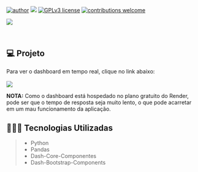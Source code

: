 [![author](https://img.shields.io/badge/author-andregustavo-red.svg)](https://www.linkedin.com/in/andr%C3%A9-gustavo-lopes-984bb119a/) [![](https://img.shields.io/badge/python-3.7+-blue.svg)](https://www.python.org/downloads/release/python-365/) [![GPLv3 license](https://img.shields.io/badge/License-GPLv3-blue.svg)](http://perso.crans.org/besson/LICENSE.html) [![contributions welcome](https://img.shields.io/badge/contributions-welcome-brightgreen.svg?style=flat)](https://github.com/andregustavo04)
<p>
  <img src="demo/gas_prices_dashboard_demo.gif">
</p
  <br><br>
  
  ## 💻 Projeto
  Para ver o dashboard em tempo real, clique no link abaixo: <br><br>
  <a href = "https://gas-prices-dashboard.onrender.com/"><img src="https://img.shields.io/badge/DASHBOARD-Análise de Vendas Regionais-darkblue" target="_blank"></a>

  
  **NOTA:** Como o dashboard está hospedado no plano gratuito do Render, pode ser que o tempo de resposta seja muito lento, o que pode acarretar em um mau funcionamento da aplicação.
  
  ## 👨🏼‍💻 Tecnologias Utilizadas
  > - Python
  > - Pandas
  > - Dash-Core-Componentes
  > - Dash-Bootstrap-Components
